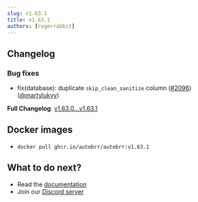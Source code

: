 ```yaml
---
slug: v1.63.1
title: v1.63.1
authors: [rogerrabbit]
---
```

## Changelog

### Bug fixes

* fix(database): duplicate `skip_clean_sanitize` column ([#2096](https://github.com/autobrr/autobrr/pull/2096)) ([@martylukyy](https://github.com/martylukyy))

**Full Changelog**: [v1.63.0...v1.63.1](https://github.com/autobrr/autobrr/compare/v1.63.0...v1.63.1)

## Docker images

* `docker pull ghcr.io/autobrr/autobrr:v1.63.1`

## What to do next?

* Read the [documentation](https://autobrr.com)
* Join our [Discord server](https://discord.autobrr.com/)